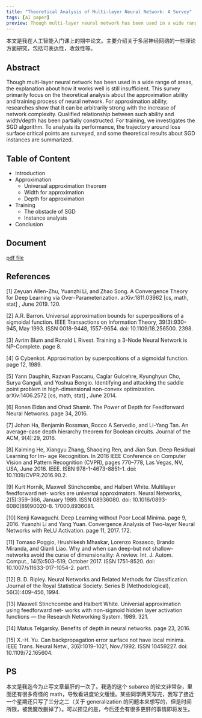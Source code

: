 ```yaml
---
title: "Theoretical Analysis of Multi-layer Neural Network: A Survey"
tags: [AI paper]
preview: Though multi-layer neural network has been used in a wide range of areas, the explanation about how it works well is still insufficient. This survey primarily focus on the theoretical analysis about the approximation ability and training process of neural network. 
---
```


本文是我在人工智能入门课上的期中论文。主要介绍关于多层神经网络的一些理论方面研究，包括可表达性，收敛性等。

## Abstract
Though multi-layer neural network has been used in a wide range of areas, the explanation about how it works well is still insufficient. This survey primarily focus on the theoretical analysis about the approximation ability and training process of neural network. For approximation ability, researches show that it can be arbitrarily strong with the increase of network complexity. Qualified relationship between such ability and width/depth has been partially constructed. For training, we investigates the SGD algorithm. To analysis its performance, the trajectory around loss surface critical points are surveyed, and some theoretical results about SGD instances are summarized. 

## Table of Content
- Introduction
- Approximation
  - Universal approximation theorem
  - Width for approximation
  - Depth for approximation
- Training
  - The obstacle of SGD
  - Instance analysis
- Conclusion

## Document
[pdf file](/assets/doc/survey-midterm.pdf)

## References

[1]  Zeyuan Allen-Zhu, Yuanzhi Li, and Zhao Song. A Convergence Theory for Deep Learning
via Over-Parameterization. arXiv:1811.03962 [cs, math, stat] , June 2019. 120.

[2]  A.R. Barron. Universal approximation bounds for superpositions of a sigmoidal function.
IEEE Transactions on Information Theory, 39(3):930–945, May 1993. ISSN 0018-9448,
1557-9654. doi: 10.1109/18.256500. 2398.

[3]  Avrim Blum and Ronald L Rivest. Training a 3-Node Neural Network is NP-Complete.
page 8.

[4]  G Cybenkot. Approximation by superpositions of a sigmoidal function. page 12, 1989.


[5]  Yann Dauphin, Razvan Pascanu, Caglar Gulcehre, Kyunghyun Cho, Surya Ganguli, and
Yoshua Bengio. Identifying and attacking the saddle point problem in high-dimensional
non-convex optimization. arXiv:1406.2572 [cs, math, stat] , June 2014.

[6]  Ronen Eldan and Ohad Shamir. The Power of Depth for Feedforward Neural Networks.
page 34, 2016.

[7] Johan Ha, Benjamin Rossman, Rocco A Servedio, and Li-Yang Tan. An average-case depth
hierarchy theorem for Boolean circuits. Journal of the ACM, 9(4):29, 2016.

[8] Kaiming He, Xiangyu Zhang, Shaoqing Ren, and Jian Sun. Deep Residual Learning for Im-
age Recognition. In 2016 IEEE Conference on Computer Vision and Pattern Recognition
(CVPR), pages 770–778, Las Vegas, NV, USA, June 2016. IEEE. ISBN 978-1-4673-8851-1. doi: 10.1109/CVPR.2016.90.2. 

[9] Kurt Hornik, Maxwell Stinchcombe, and Halbert White. Multilayer feedforward net-
works are universal approximators. Neural Networks, 2(5):359–366, January 1989. ISSN 08936080. doi: 10.1016/0893-6080(89)90020-8. 17000.8936081.  

[10] Kenji Kawaguchi. Deep Learning without Poor Local Minima. page 9, 2016.
Yuanzhi Li and Yang Yuan. Convergence Analysis of Two-layer Neural Networks with ReLU
Activation. page 11, 2017. 172.

[11] Tomaso Poggio, Hrushikesh Mhaskar, Lorenzo Rosasco, Brando Miranda, and Qianli Liao.
Why and when can deep-but not shallow-networks avoid the curse of dimensionality: A
review. Int. J. Autom. Comput., 14(5):503–519, October 2017. ISSN 1751-8520. doi:
10.1007/s11633-017-1054-2. part1.

[12] B. D. Ripley. Neural Networks and Related Methods for Classification. Journal of the Royal
Statistical Society. Series B (Methodological), 56(3):409–456, 1994.

[13] Maxwell Stinchcombe and Halbert White. Universal approximation using feedforward net-
works with non-sigmoid hidden layer activation functions — the Research Networking
System. 1989. 321.

[14] Matus Telgarsky. Benefits of depth in neural networks. page 23, 2016.

[15] X.-H. Yu. Can backpropagation error surface not have local minima. IEEE Trans. Neural
Netw., 3(6):1019–1021, Nov./1992. ISSN 10459227. doi: 10.1109/72.165604.

## PS
本文是我迄今为止写文章最肝的一次了。我选的这个 subarea 的论文非常杂，里面还有很多奇怪的 math，导致看进度论文缓慢。某些同学两天写完，我写了接近一个星期还只写了三分之二（关于 generalization 的问题本来想写的，但是时间所限，被我魔改删掉了）。可以预见的是，今后还会有很多更肝的事情即将发生。
